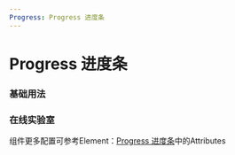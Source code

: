 ```yaml
---
Progress: Progress 进度条
---
```

# Progress 进度条

### 基础用法

<ClientOnly>
<field-progress-demo blockName="progressField1" onlineDemo="https://codepen.io/w3cmark/pen/NWKBOry"/>
</ClientOnly>

### 在线实验室
<ClientOnly>
<ams-config name="progress" type="field"/>
</ClientOnly>


组件更多配置可参考Element：[Progress 进度条](http://element-cn.eleme.io/#/zh-CN/component/progress)中的Attributes
